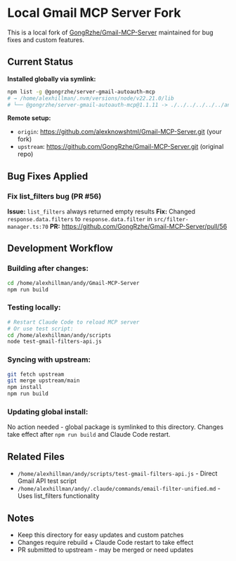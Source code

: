 # Local Gmail MCP Server Fork

This is a local fork of [GongRzhe/Gmail-MCP-Server](https://github.com/GongRzhe/Gmail-MCP-Server) maintained for bug fixes and custom features.

## Current Status

**Installed globally via symlink:**
```bash
npm list -g @gongrzhe/server-gmail-autoauth-mcp
# → /home/alexhillman/.nvm/versions/node/v22.21.0/lib
# └── @gongrzhe/server-gmail-autoauth-mcp@1.1.11 -> ./../../../../../andy/Gmail-MCP-Server
```

**Remote setup:**
- `origin`: https://github.com/alexknowshtml/Gmail-MCP-Server.git (your fork)
- `upstream`: https://github.com/GongRzhe/Gmail-MCP-Server.git (original repo)

## Bug Fixes Applied

### Fix list_filters bug (PR #56)
**Issue:** `list_filters` always returned empty results
**Fix:** Changed `response.data.filters` to `response.data.filter` in `src/filter-manager.ts:70`
**PR:** https://github.com/GongRzhe/Gmail-MCP-Server/pull/56

## Development Workflow

### Building after changes:
```bash
cd /home/alexhillman/andy/Gmail-MCP-Server
npm run build
```

### Testing locally:
```bash
# Restart Claude Code to reload MCP server
# Or use test script:
cd /home/alexhillman/andy/scripts
node test-gmail-filters-api.js
```

### Syncing with upstream:
```bash
git fetch upstream
git merge upstream/main
npm install
npm run build
```

### Updating global install:
No action needed - global package is symlinked to this directory.
Changes take effect after `npm run build` and Claude Code restart.

## Related Files

- `/home/alexhillman/andy/scripts/test-gmail-filters-api.js` - Direct Gmail API test script
- `/home/alexhillman/andy/.claude/commands/email-filter-unified.md` - Uses list_filters functionality

## Notes

- Keep this directory for easy updates and custom patches
- Changes require rebuild + Claude Code restart to take effect
- PR submitted to upstream - may be merged or need updates
